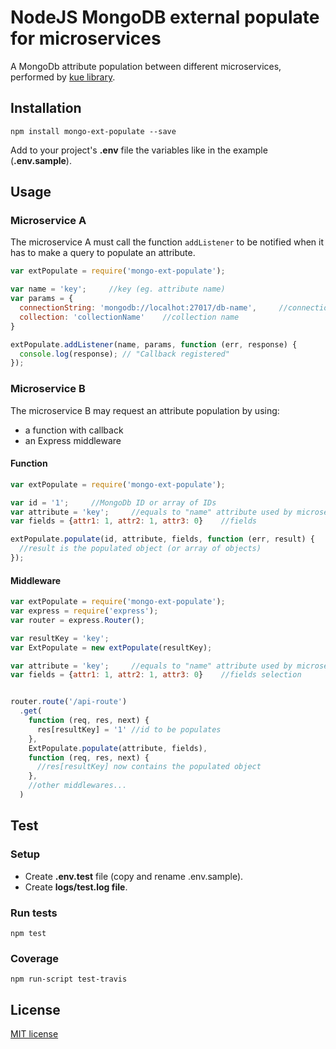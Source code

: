 # NodeJS MongoDB external populate for microservices

A MongoDb attribute population between different microservices, performed by [kue library](https://github.com/Automattic/kue). 

## Installation

```
npm install mongo-ext-populate --save
```

Add to your project's **.env** file the variables like in the example (**.env.sample**).

## Usage

### Microservice A

The microservice A must call the function ```addListener``` to be notified when it has to make a query to populate an attribute.

```js
var extPopulate = require('mongo-ext-populate');

var name = 'key';     //key (eg. attribute name)
var params = {
  connectionString: 'mongodb://localhot:27017/db-name',     //connection string to database
  collection: 'collectionName'    //collection name
}

extPopulate.addListener(name, params, function (err, response) {
  console.log(response); // "Callback registered"
});
```

### Microservice B

The microservice B may request an attribute population by using:

* a function with callback
* an Express middleware

#### Function

```js
var extPopulate = require('mongo-ext-populate');

var id = '1';     //MongoDb ID or array of IDs
var attribute = 'key';     //equals to "name" attribute used by microservice A
var fields = {attr1: 1, attr2: 1, attr3: 0}    //fields

extPopulate.populate(id, attribute, fields, function (err, result) {
  //result is the populated object (or array of objects)
});
```

#### Middleware

```js
var extPopulate = require('mongo-ext-populate');
var express = require('express');
var router = express.Router();

var resultKey = 'key';
var ExtPopulate = new extPopulate(resultKey);

var attribute = 'key';     //equals to "name" attribute used by microservice A
var fields = {attr1: 1, attr2: 1, attr3: 0}    //fields selection


router.route('/api-route')
  .get(
    function (req, res, next) {
      res[resultKey] = '1' //id to be populates
    },
    ExtPopulate.populate(attribute, fields),
    function (req, res, next) {
      //res[resultKey] now contains the populated object
    },
    //other middlewares...
  )

```

## Test

### Setup

* Create **.env.test** file (copy and rename .env.sample).
* Create **logs/test.log file**.

### Run tests
```
npm test
```

### Coverage

```
npm run-script test-travis
```

## License

[MIT license](LICENSE)
